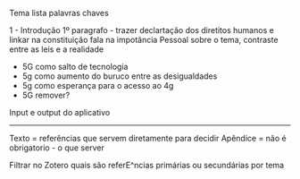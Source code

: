 Tema lista palavras chaves

1 - Introdução 
1º paragrafo - trazer declartação dos diretitos humanos e linkar na constituição
fala na impotância Pessoal sobre o tema, contraste entre as leis e a realidade

* 5G como salto de tecnologia
* 5g como aumento do buruco entre as desigualdades
* 5g como esperança para o acesso ao 4g 
* 5G remover?


Input e output do aplicativo

---

Texto = referências que servem diretamente para decidir 
Apêndice = não é obrigatorio - o que server 

Filtrar no Zotero quais são referE^ncias primárias ou secundárias por tema